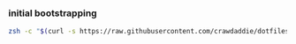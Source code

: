 ### initial bootstrapping
```zsh
zsh -c "$(curl -s https://raw.githubusercontent.com/crawdaddie/dotfiles/main/setup/setup.sh)"
```
